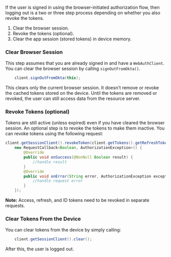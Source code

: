 If the user is signed in using the browser-initiated authorization flow, then logging out is a two or three step process depending on whether you also revoke the tokens.

1. Clear the browser session.
2. Revoke the tokens (optional).
3. Clear the app session (stored tokens) in device memory.

### Clear Browser Session

This step assumes that you are already signed in and have a `WebAuthClient`. You can clear the browser session by calling `signOutFromOkta()`.

```java
    client.signOutFromOkta(this);
```

This clears only the current browser session. It doesn't remove or revoke the cached tokens stored on the device.
Until the tokens are removed or revoked, the user can still access data from the resource server.

### Revoke Tokens (optional)

Tokens are still active (unless expired) even if you have cleared the browser session. An optional step is to revoke the tokens to make them inactive. You can revoke tokens using the following request:

```java
client.getSessionClient().revokeToken(client.getTokens().getRefreshToken(),
    new RequestCallback<Boolean, AuthorizationException>() {
        @Override
        public void onSuccess(@NonNull Boolean result) {
            //handle result
        }
        @Override
        public void onError(String error, AuthorizationException exception) {
            //handle request error
        }
    });
```

**Note:** Access, refresh, and ID tokens need to be revoked in separate requests.

### Clear Tokens From the Device

You can clear tokens from the device by simply calling:

```java
    client.getSessionClient().clear();
```

After this, the user is logged out.